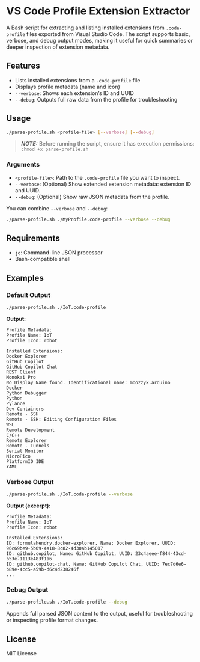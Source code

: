 # VS Code Profile Extension Extractor

A Bash script for extracting and listing installed extensions from `.code-profile` files exported from Visual Studio Code. The script supports basic, verbose, and debug output modes, making it useful for quick summaries or deeper inspection of extension metadata.

## Features

* Lists installed extensions from a `.code-profile` file
* Displays profile metadata (name and icon)
* `--verbose`: Shows each extension’s ID and UUID
* `--debug`: Outputs full raw data from the profile for troubleshooting

## Usage

```bash
./parse-profile.sh <profile-file> [--verbose] [--debug]
```

> **_NOTE:_** Before running the script, ensure it has execution permissions: `chmod +x parse-profile.sh`

### Arguments

* `<profile-file>`: Path to the `.code-profile` file you want to inspect.
* `--verbose`: (Optional) Show extended extension metadata: extension ID and UUID.
* `--debug`: (Optional) Show raw JSON metadata from the profile.

You can combine `--verbose` and `--debug`:

```bash
./parse-profile.sh ./MyProfile.code-profile --verbose --debug
```

## Requirements

* `jq`: Command-line JSON processor
* Bash-compatible shell

## Examples

### Default Output

```bash
./parse-profile.sh ./IoT.code-profile
```

**Output:**

```
Profile Metadata:
Profile Name: IoT
Profile Icon: robot

Installed Extensions:
Docker Explorer
GitHub Copilot
GitHub Copilot Chat
REST Client
Monokai Pro
No Display Name found. Identificational name: moozzyk.arduino
Docker
Python Debugger
Python
Pylance
Dev Containers
Remote - SSH
Remote - SSH: Editing Configuration Files
WSL
Remote Development
C/C++
Remote Explorer
Remote - Tunnels
Serial Monitor
MicroPico
PlatformIO IDE
YAML
```

### Verbose Output

```bash
./parse-profile.sh ./IoT.code-profile --verbose
```

**Output (excerpt):**

```
Profile Metadata:
Profile Name: IoT
Profile Icon: robot

Installed Extensions:
ID: formulahendry.docker-explorer, Name: Docker Explorer, UUID: 96c69be9-5b09-4a18-8c82-4d30ab145017
ID: github.copilot, Name: GitHub Copilot, UUID: 23c4aeee-f844-43cd-b53e-1113e483f1a6
ID: github.copilot-chat, Name: GitHub Copilot Chat, UUID: 7ec7d6e6-b89e-4cc5-a59b-d6c4d238246f
...
```

### Debug Output

```bash
./parse-profile.sh ./IoT.code-profile --debug
```

Appends full parsed JSON content to the output, useful for troubleshooting or inspecting profile format changes.

## License

MIT License